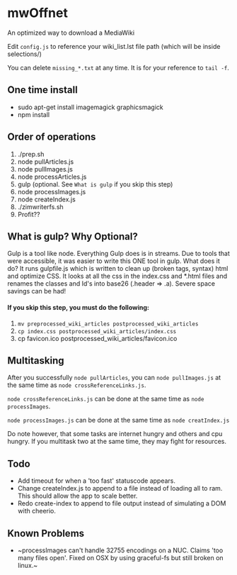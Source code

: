 # mwOffnet
An optimized way to download a MediaWiki

Edit `config.js` to reference your wiki_list.lst file path (which will be inside selections/)

You can delete `missing_*.txt` at any time. It is for your reference to `tail -f`.

## One time install
 * sudo apt-get install imagemagick graphicsmagick
 * npm install

## Order of operations
  1. ./prep.sh
  2. node pullArticles.js
  3. node pullImages.js
  4. node processArticles.js
  5. gulp (optional. See `What is gulp` if you skip this step)
  6. node processImages.js
  7. node createIndex.js
  8. ./zimwriterfs.sh
  9. Profit??

## What is gulp? Why Optional?
Gulp is a tool like node. Everything Gulp does is in streams. Due to tools that were accessible, it was easier to write this ONE tool in gulp. What does it do? It runs gulpfile.js which is written to clean up (broken tags, syntax) html and optimize CSS. It looks at all the css in the index.css and *.html files and renames the classes and Id's into base26 (.header => .a). Severe space savings can be had!

#### If you skip this step, you must do the following:
  1. `mv preprocessed_wiki_articles postprocessed_wiki_articles`
  2. `cp index.css postprocessed_wiki_articles/index.css`
  3. cp favicon.ico postprocessed_wiki_articles/favicon.ico

## Multitasking
After you successfully `node pullArticles`, you can `node pullImages.js` at the same time as `node crossReferenceLinks.js`. 

`node crossReferenceLinks.js` can be done at the same time as `node processImages`.

`node processImages.js` can be done at the same time as `node creatIndex.js`

Do note however, that some tasks are internet hungry and others and cpu hungry. If you multitask two at the same time, they may fight for resources.

## Todo
  * Add timeout for when a 'too fast' statuscode appears.
  * Change createIndex.js to append to a file instead of loading all to ram. This should allow the app to scale better.
  * Redo create-index to append to file output instead of simulating a DOM with cheerio.

## Known Problems
  * ~processImages can't handle 32755 encodings on a NUC. Claims 'too many files open'. Fixed on OSX by using graceful-fs but still broken on linux.~